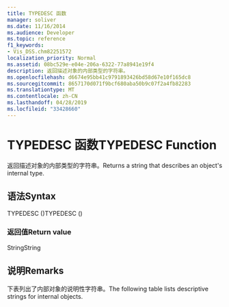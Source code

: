```yaml
---
title: TYPEDESC 函数
manager: soliver
ms.date: 11/16/2014
ms.audience: Developer
ms.topic: reference
f1_keywords:
- Vis_DSS.chm82251572
localization_priority: Normal
ms.assetid: 08bc529e-e04e-206a-6322-77a8941e19f4
description: 返回描述对象的内部类型的字符串。
ms.openlocfilehash: d6674e95bb41c9791893426bd58d67e10f165dc8
ms.sourcegitcommit: 8657170d071f9bcf680aba50b9c07f2a4fb82283
ms.translationtype: MT
ms.contentlocale: zh-CN
ms.lasthandoff: 04/28/2019
ms.locfileid: "33428660"
---
```

# <a name="typedesc-function"></a><span data-ttu-id="b9ad8-103">TYPEDESC 函数</span><span class="sxs-lookup"><span data-stu-id="b9ad8-103">TYPEDESC Function</span></span>

<span data-ttu-id="b9ad8-104">返回描述对象的内部类型的字符串。</span><span class="sxs-lookup"><span data-stu-id="b9ad8-104">Returns a string that describes an object's internal type.</span></span> 
  
## <a name="syntax"></a><span data-ttu-id="b9ad8-105">语法</span><span class="sxs-lookup"><span data-stu-id="b9ad8-105">Syntax</span></span>

<span data-ttu-id="b9ad8-106">TYPEDESC ()</span><span class="sxs-lookup"><span data-stu-id="b9ad8-106">TYPEDESC ()</span></span>
  
### <a name="return-value"></a><span data-ttu-id="b9ad8-107">返回值</span><span class="sxs-lookup"><span data-stu-id="b9ad8-107">Return value</span></span>

<span data-ttu-id="b9ad8-108">String</span><span class="sxs-lookup"><span data-stu-id="b9ad8-108">String</span></span>
  
## <a name="remarks"></a><span data-ttu-id="b9ad8-109">说明</span><span class="sxs-lookup"><span data-stu-id="b9ad8-109">Remarks</span></span>

<span data-ttu-id="b9ad8-110">下表列出了内部对象的说明性字符串。</span><span class="sxs-lookup"><span data-stu-id="b9ad8-110">The following table lists descriptive strings for internal objects.</span></span>
  

